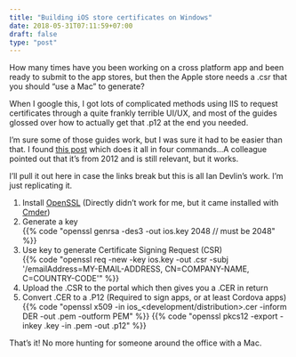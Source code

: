 ```yaml
---
title: "Building iOS store certificates on Windows"
date: 2018-05-31T07:11:59+07:00
draft: false
type: "post"
---
```


How many times have you been working on a cross platform app and been ready to submit to the app stores, but then the Apple store needs a .csr that you should “use a Mac” to generate?  

When I google this, I got lots of complicated methods using IIS to request certificates through a quite frankly terrible UI/UX, and most of the guides glossed over how to actually get that .p12 at the end you needed.  

I’m sure some of those guides work, but I was sure it had to be easier than that. I found [this post](http://www.iandevlin.com/blog/2012/11/phonegap/building-an-ios-signing-key-for-phonegap-in-windows/) which does it all in four commands…A colleague pointed out that it’s from 2012 and is still relevant, but it works.  

I’ll pull it out here in case the links break but this is all Ian Devlin’s work. I’m just replicating it.  

1. Install [OpenSSL](https://www.openssl.org/) (Directly didn’t work for me, but it came installed with [Cmder](http://cmder.net/))
2. Generate a key  
{{% code "openssl genrsa -des3 -out ios.key 2048 // must be 2048" %}}
3. Use key to generate Certificate Signing Request (CSR)  
{{% code "openssl req -new -key ios.key -out .csr -subj '/emailAddress=MY-EMAIL-ADDRESS, CN=COMPANY-NAME, C=COUNTRY-CODE'" %}}
4. Upload the .CSR to the portal which then gives you a .CER in return
5. Convert .CER to a .P12 (Required to sign apps, or at least Cordova apps)
{{% code "openssl x509 -in ios_<development/distribution>.cer -inform DER -out .pem -outform PEM" %}}
{{% code "openssl pkcs12 -export -inkey .key -in .pem -out .p12" %}}

That’s it! No more hunting for someone around the office with a Mac.